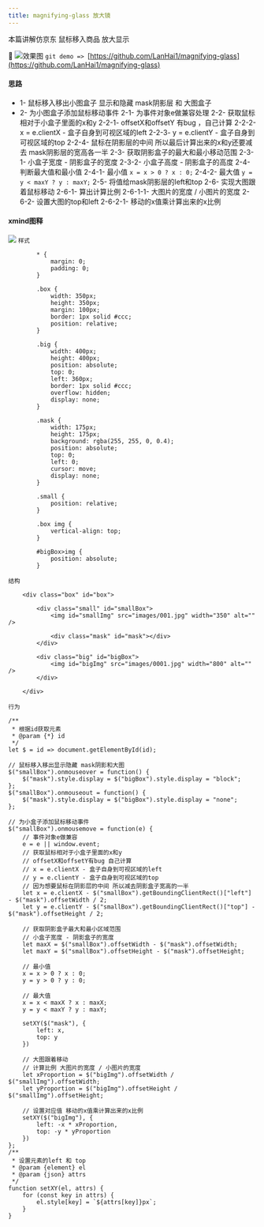 ```yaml
---
title: magnifying-glass 放大镜
---
```

本篇讲解仿京东 鼠标移入商品 放大显示

🤪
![效果图](https://upload-images.jianshu.io/upload_images/12946880-d9fb00e800fbcc04.png?imageMogr2/auto-orient/strip%7CimageView2/2/w/1240)
`git demo => `[https://github.com/LanHai1/magnifying-glass](https://github.com/LanHai1/magnifying-glass)
#### 思路

- 1- 鼠标移入移出小图盒子 显示和隐藏 mask阴影层 和 大图盒子
- 2- 为小图盒子添加鼠标移动事件
2-1- 为事件对象e做兼容处理
2-2- 获取鼠标相对于小盒子里面的x和y
2-2-1- offsetX和offsetY 有bug ，自己计算
2-2-2- x = e.clientX - 盒子自身到可视区域的left
2-2-3- y = e.clientY - 盒子自身到可视区域的top 
2-2-4- 鼠标在阴影层的中间 
所以最后计算出来的x和y还要减去 mask阴影层的宽高各一半
2-3- 获取阴影盒子的最大和最小移动范围
2-3-1- 小盒子宽度 - 阴影盒子的宽度
2-3-2- 小盒子高度 - 阴影盒子的高度
2-4- 判断最大值和最小值
2-4-1- 最小值
`x = x > 0 ? x : 0;`
2-4-2- 最大值
`y = y < maxY ? y : maxY;`
2-5- 将值给mask阴影层的left和top
2-6- 实现大图跟着鼠标移动
2-6-1- 算出计算比例
2-6-1-1- 大图片的宽度 / 小图片的宽度
2-6-2- 设置大图的top和left
2-6-2-1- 移动的x值乘计算出来的x比例
#### xmind图释
![](https://upload-images.jianshu.io/upload_images/12946880-a7901c9a10a6cd6e.png?imageMogr2/auto-orient/strip%7CimageView2/2/w/1240)
`样式`
```
        * {
            margin: 0;
            padding: 0;
        }
        
        .box {
            width: 350px;
            height: 350px;
            margin: 100px;
            border: 1px solid #ccc;
            position: relative;
        }
        
        .big {
            width: 400px;
            height: 400px;
            position: absolute;
            top: 0;
            left: 360px;
            border: 1px solid #ccc;
            overflow: hidden;
            display: none;
        }
        
        .mask {
            width: 175px;
            height: 175px;
            background: rgba(255, 255, 0, 0.4);
            position: absolute;
            top: 0;
            left: 0;
            cursor: move;
            display: none;
        }
        
        .small {
            position: relative;
        }
        
        .box img {
            vertical-align: top;
        }
        
        #bigBox>img {
            position: absolute;
        }
```
`结构`
```
    <div class="box" id="box">

        <div class="small" id="smallBox">
            <img id="smallImg" src="images/001.jpg" width="350" alt="" />

            <div class="mask" id="mask"></div>
        </div>

        <div class="big" id="bigBox">
            <img id="bigImg" src="images/0001.jpg" width="800" alt="" />
        </div>

    </div>
```
`行为`
```
/**
 * 根据id获取元素
 * @param {*} id 
 */
let $ = id => document.getElementById(id);

// 鼠标移入移出显示隐藏 mask阴影和大图
$("smallBox").onmouseover = function() {
    $("mask").style.display = $("bigBox").style.display = "block";
};
$("smallBox").onmouseout = function() {
    $("mask").style.display = $("bigBox").style.display = "none";
};

// 为小盒子添加鼠标移动事件
$("smallBox").onmousemove = function(e) {
    // 事件对象e做兼容
    e = e || window.event;
    // 获取鼠标相对于小盒子里面的x和y
    // offsetX和offsetY有bug 自己计算 
    // x = e.clientX - 盒子自身到可视区域的left
    // y = e.clientY - 盒子自身到可视区域的top 
    // 因为想要鼠标在阴影层的中间 所以减去阴影盒子宽高的一半
    let x = e.clientX - $("smallBox").getBoundingClientRect()["left"] - $("mask").offsetWidth / 2;
    let y = e.clientY - $("smallBox").getBoundingClientRect()["top"] - $("mask").offsetHeight / 2;

    // 获取阴影盒子最大和最小区域范围
    // 小盒子宽度 - 阴影盒子的宽度
    let maxX = $("smallBox").offsetWidth - $("mask").offsetWidth;
    let maxY = $("smallBox").offsetHeight - $("mask").offsetHeight;

    // 最小值
    x = x > 0 ? x : 0;
    y = y > 0 ? y : 0;

    // 最大值
    x = x < maxX ? x : maxX;
    y = y < maxY ? y : maxY;

    setXY($("mask"), {
        left: x,
        top: y
    })

    // 大图跟着移动
    // 计算比例 大图片的宽度 / 小图片的宽度
    let xProportion = $("bigImg").offsetWidth / $("smallImg").offsetWidth;
    let yProportion = $("bigImg").offsetHeight / $("smallImg").offsetHeight;

    // 设置对应值 移动的x值乘计算出来的x比例
    setXY($("bigImg"), {
        left: -x * xProportion,
        top: -y * yProportion
    })
};
/**
 * 设置元素的left 和 top
 * @param {element} el 
 * @param {json} attrs 
 */
function setXY(el, attrs) {
    for (const key in attrs) {
        el.style[key] = `${attrs[key]}px`;
    }
}
```